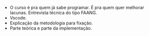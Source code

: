 - O curso é pra quem já sabe programar. É pra quem quer melhorar lacunas. Entrevista técnica do tipo FAANG.
- Vscode.
- Explicação da metodologia para fixação.
- Parte teórica e parte da implementação.